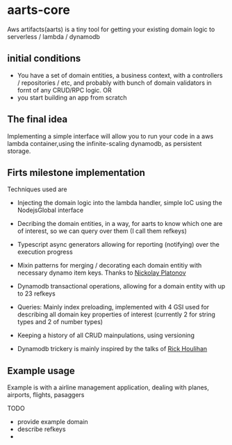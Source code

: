 # aarts-core
Aws artifacts(aarts) is a tiny tool for getting your existing domain logic to serverless / lambda / dynamodb

## initial conditions
- You have a set of domain entities, a business context, with a controllers / repositories / etc, and probably with bunch of domain validators in fornt of any CRUD/RPC logic.
  OR
- you start building an app from scratch
  
## The final idea
Implementing a simple interface will allow you to run your code in a aws lambda container,using the infinite-scaling dynamodb, as persistent storage. 

## Firts milestone implementation
Techniques used are 
- Injecting the domain logic into the lambda handler, simple IoC using the NodejsGlobal interface
- Decribing the domain entities, in a way, for aarts to know which one are of interest, so we can query over them (I call them refkeys)
- Typescript async generators allowing for reporting (notifying) over the execution progress
- Mixin patterns for merging / decorating each domain entitiy with necessary dynamo item keys. Thanks to [Nickolay Platonov](https://www.bryntum.com/blog/the-mixin-pattern-in-typescript-all-you-need-to-know/)
- Dynamodb transactional operations, allowing for a domain entity with up to 23 refkeys
- Queries: Mainly index preloading, implemented with 4 GSI used for describing all domain key properties of interest (currently 2 for string types and 2 of number types)
- Keeping a history of all CRUD mainpulations, using versioning

- Dynamodb trickery is mainly inspired by the talks of [Rick Houlihan](https://www.youtube.com/watch?v=HaEPXoXVf2k&t=1054s)
## Example usage
Example is with a airline management application, dealing with planes, airports, flights, pasaggers

TODO
- provide example domain
- describe refkeys 
- 


